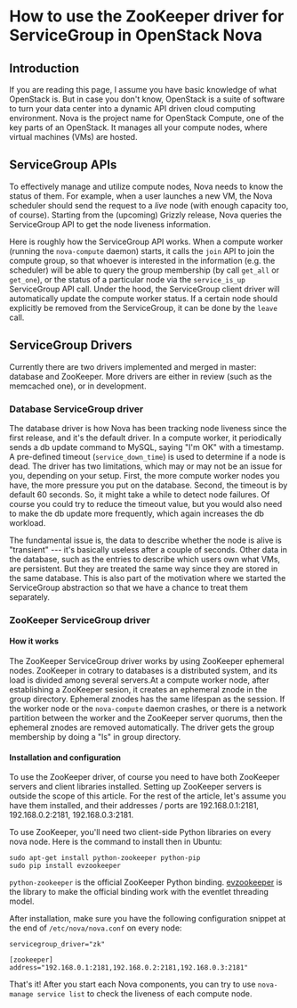 # How to use the ZooKeeper driver for ServiceGroup in OpenStack Nova

## Introduction

If you are reading this page, I assume you have basic knowledge of what OpenStack is. But in case you don't know, OpenStack is a suite of software to turn your data center into a dynamic API driven cloud computing environment. Nova is the project name for OpenStack Compute, one of the key parts of an OpenStack. It manages all your compute nodes, where virtual machines (VMs) are hosted.

## ServiceGroup APIs
To effectively manage and utilize compute nodes, Nova needs to know the status of them. For example, when a user launches a new VM, the Nova scheduler should send the request to a *live* node (with enough capacity too, of course). Starting from the (upcoming) Grizzly release, Nova queries the ServiceGroup API to get the node liveness information.

Here is roughly how the ServiceGroup API works. When a compute worker (running the `nova-compute` daemon) starts, it calls the `join` API to join the compute group, so that whoever is interested in the information (e.g. the scheduler) will be able to query the group membership (by call `get_all` or `get_one`), or the status of a particular node via the `service_is_up` ServiceGroup API call. Under the hood, the ServiceGroup client driver will automatically update the compute worker status. If a certain node should explicitly be removed from the ServiceGroup, it can be done by the `leave` call. 

## ServiceGroup Drivers
Currently there are two drivers implemented and merged in master: database and ZooKeeper. More drivers are either in review (such as the memcached one), or in development. 

### Database ServiceGroup driver

The database driver is how Nova has been tracking node liveness since the first release, and it's the default driver. In a compute worker, it periodically sends a db update command to MySQL, saying "I'm OK" with a timestamp. A pre-defined timeout (`service_down_time`) is used to determine if a node is dead.
The driver has two limitations, which may or may not be an issue for you, depending on your setup. First, the more compute worker nodes you have, the more pressure you put on the database. Second, the timeout is by default 60 seconds. So, it might take a while to detect node failures. Of course you could try to reduce the timeout value, but you would also need to make the db update more frequently, which again increases the db workload.

The fundamental issue is, the data to describe whether the node is alive is "transient" --- it's basically useless after a couple of seconds. Other data in the database, such as the entries to describe which users own what VMs, are persistent. But they are treated the same way since they are stored in the same database. This is also part of the motivation where we started the ServiceGroup abstraction so that we have a chance to treat them separately.

### ZooKeeper ServiceGroup driver

#### How it works
The ZooKeeper ServiceGroup driver works by using ZooKeeper ephemeral nodes. ZooKeeper in cotrary to databases is a distributed system, and its load is divided among several servers.At a compute worker node, after establishing a ZooKeeper sesion, it creates an ephemeral znode in the group directory. Ephemeral znodes has the same lifespan as the session. If the worker node or the `nova-compute` daemon crashes, or there is a network partition between the worker and the ZooKeeper server quorums, then the ephemeral znodes are removed automatically. The driver gets the group membership by doing a "ls" in group directory.

#### Installation and configuration

To use the ZooKeeper driver, of course you need to have both ZooKeeper servers and client libraries installed. Setting up ZooKeeper servers is outside the scope of this article. For the rest of the article, let's assume you have them installed, and their addresses / ports are 192.168.0.1:2181, 192.168.0.2:2181, 192.168.0.3:2181.

To use ZooKeeper, you'll need two client-side Python libraries on every nova node. Here is the command to install then in Ubuntu:
```
sudo apt-get install python-zookeeper python-pip
sudo pip install evzookeeper
```
`python-zookeeper` is the official ZooKeeper Python binding. [evzookeeper](https://github.com/maoy/python-evzookeeper) is the library to make the official binding work with the eventlet threading model.

After installation, make sure you have the following configuration snippet at the end of `/etc/nova/nova.conf` on every node:
```
servicegroup_driver="zk"

[zookeeper]
address="192.168.0.1:2181,192.168.0.2:2181,192.168.0.3:2181"
```

That's it! After you start each Nova components, you can try to use `nova-manage service list` to check the liveness of each compute node.

